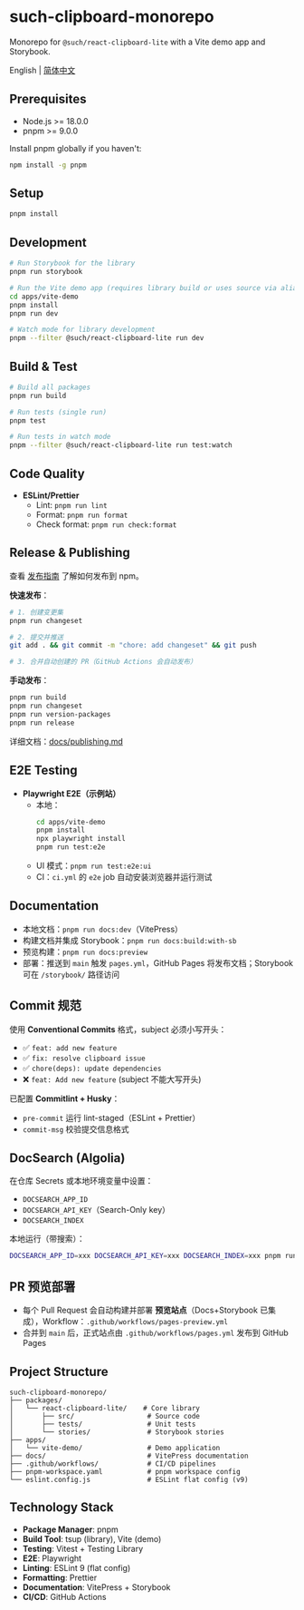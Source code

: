 # such-clipboard-monorepo

Monorepo for `@such/react-clipboard-lite` with a Vite demo app and Storybook.

English | [简体中文](./README.zh-CN.md)

## Prerequisites

- Node.js >= 18.0.0
- pnpm >= 9.0.0

Install pnpm globally if you haven't:

```bash
npm install -g pnpm
```

## Setup

```bash
pnpm install
```

## Development

```bash
# Run Storybook for the library
pnpm run storybook

# Run the Vite demo app (requires library build or uses source via alias)
cd apps/vite-demo
pnpm install
pnpm run dev

# Watch mode for library development
pnpm --filter @such/react-clipboard-lite run dev
```

## Build & Test

```bash
# Build all packages
pnpm run build

# Run tests (single run)
pnpm test

# Run tests in watch mode
pnpm --filter @such/react-clipboard-lite run test:watch
```

## Code Quality

- **ESLint/Prettier**
  - Lint: `pnpm run lint`
  - Format: `pnpm run format`
  - Check format: `pnpm run check:format`

## Release & Publishing

查看 [发布指南](./PUBLISHING.md) 了解如何发布到 npm。

**快速发布**：

```bash
# 1. 创建变更集
pnpm run changeset

# 2. 提交并推送
git add . && git commit -m "chore: add changeset" && git push

# 3. 合并自动创建的 PR（GitHub Actions 会自动发布）
```

**手动发布**：

```bash
pnpm run build
pnpm run changeset
pnpm run version-packages
pnpm run release
```

详细文档：[docs/publishing.md](./docs/publishing.md)

## E2E Testing

- **Playwright E2E（示例站）**
  - 本地：
    ```bash
    cd apps/vite-demo
    pnpm install
    npx playwright install
    pnpm run test:e2e
    ```
  - UI 模式：`pnpm run test:e2e:ui`
  - CI：`ci.yml` 的 `e2e` job 自动安装浏览器并运行测试

## Documentation

- 本地文档：`pnpm run docs:dev`（VitePress）
- 构建文档并集成 Storybook：`pnpm run docs:build:with-sb`
- 预览构建：`pnpm run docs:preview`
- 部署：推送到 `main` 触发 `pages.yml`，GitHub Pages 将发布文档；Storybook 可在 `/storybook/` 路径访问

## Commit 规范

使用 **Conventional Commits** 格式，subject 必须小写开头：

- ✅ `feat: add new feature`
- ✅ `fix: resolve clipboard issue`
- ✅ `chore(deps): update dependencies`
- ❌ `feat: Add new feature` (subject 不能大写开头)

已配置 **Commitlint + Husky**：

- `pre-commit` 运行 lint-staged（ESLint + Prettier）
- `commit-msg` 校验提交信息格式

## DocSearch (Algolia)

在仓库 Secrets 或本地环境变量中设置：

- `DOCSEARCH_APP_ID`
- `DOCSEARCH_API_KEY`（Search-Only key）
- `DOCSEARCH_INDEX`

本地运行（带搜索）：

```bash
DOCSEARCH_APP_ID=xxx DOCSEARCH_API_KEY=xxx DOCSEARCH_INDEX=xxx pnpm run docs:dev
```

## PR 预览部署

- 每个 Pull Request 会自动构建并部署 **预览站点**（Docs+Storybook 已集成），Workflow：`.github/workflows/pages-preview.yml`
- 合并到 `main` 后，正式站点由 `.github/workflows/pages.yml` 发布到 GitHub Pages

## Project Structure

```
such-clipboard-monorepo/
├── packages/
│   └── react-clipboard-lite/    # Core library
│       ├── src/                  # Source code
│       ├── tests/                # Unit tests
│       └── stories/              # Storybook stories
├── apps/
│   └── vite-demo/                # Demo application
├── docs/                         # VitePress documentation
├── .github/workflows/            # CI/CD pipelines
├── pnpm-workspace.yaml           # pnpm workspace config
└── eslint.config.js              # ESLint flat config (v9)
```

## Technology Stack

- **Package Manager**: pnpm
- **Build Tool**: tsup (library), Vite (demo)
- **Testing**: Vitest + Testing Library
- **E2E**: Playwright
- **Linting**: ESLint 9 (flat config)
- **Formatting**: Prettier
- **Documentation**: VitePress + Storybook
- **CI/CD**: GitHub Actions
